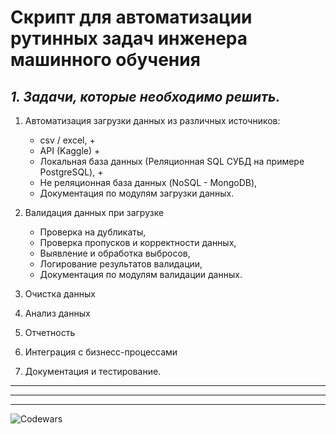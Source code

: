 # **Скрипт для автоматизации рутинных задач инженера машинного обучения**
## *1. Задачи, которые необходимо решить.*
1. Автоматизация загрузки данных из различных источников:

    - csv / excel, +
    - API (Kaggle) + 
    - Локальная база данных (Реляционная SQL СУБД на примере PostgreSQL), +
    - Не реляционная база данных (NoSQL - MongoDB),
    - Документация по модулям загрузки данных.

2. Валидация данных при загрузке

    - Проверка на дубликаты,
    - Проверка пропусков и корректности данных,
    - Выявление и обработка выбросов,
    - Логирование результатов валидации,
    - Документация по модулям валидации данных.

3. Очистка данных
4. Анализ данных
5. Отчетность
6. Интеграция с бизнесс-процессами
7. Документация и тестирование.

---
---
---


![Codewars](https://www.codewars.com/users/Ollldman/badges/micro)
